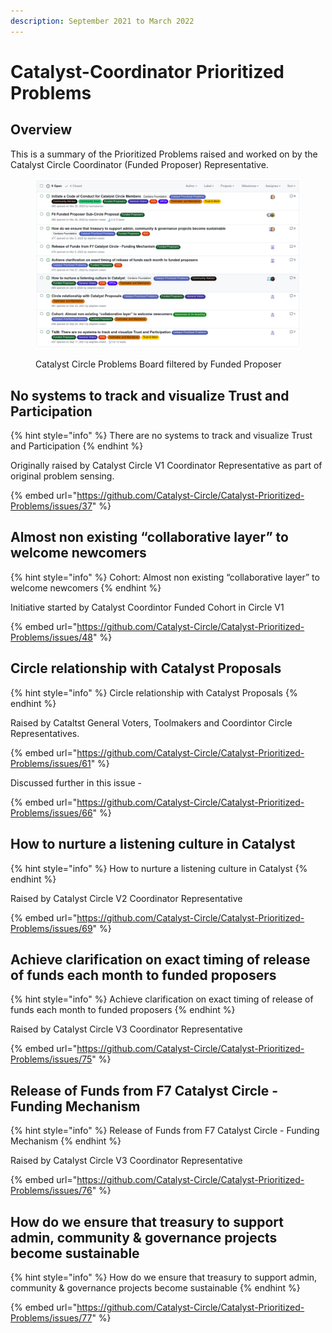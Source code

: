 ```yaml
---
description: September 2021 to March 2022
---
```


# Catalyst-Coordinator Prioritized Problems

## Overview

This is a summary of the Prioritized Problems raised and worked on by the Catalyst Circle Coordinator (Funded Proposer) Representative.

<figure><img src="../.gitbook/assets/Screenshot from 2023-04-10 22-52-56.png" alt=""><figcaption><p>Catalyst Circle Problems Board filtered by Funded Proposer</p></figcaption></figure>

## No systems to track and visualize Trust and Participation

{% hint style="info" %}
There are no systems to track and visualize Trust and Participation
{% endhint %}

Originally raised by Catalyst Circle V1 Coordinator Representative as part of original problem sensing.

{% embed url="https://github.com/Catalyst-Circle/Catalyst-Prioritized-Problems/issues/37" %}

## Almost non existing “collaborative layer” to welcome newcomers

{% hint style="info" %}
Cohort: Almost non existing “collaborative layer” to welcome newcomers
{% endhint %}

Initiative started by Catalyst Coordintor Funded Cohort in Circle V1

{% embed url="https://github.com/Catalyst-Circle/Catalyst-Prioritized-Problems/issues/48" %}

## Circle relationship with Catalyst Proposals

{% hint style="info" %}
Circle relationship with Catalyst Proposals
{% endhint %}

Raised by Cataltst General Voters, Toolmakers and Coordintor Circle Representatives.

{% embed url="https://github.com/Catalyst-Circle/Catalyst-Prioritized-Problems/issues/61" %}

Discussed further in this issue -&#x20;

{% embed url="https://github.com/Catalyst-Circle/Catalyst-Prioritized-Problems/issues/66" %}

## How to nurture a listening culture in Catalyst

{% hint style="info" %}
How to nurture a listening culture in Catalyst
{% endhint %}

Raised by Catalyst Circle V2 Coordinator Representative

{% embed url="https://github.com/Catalyst-Circle/Catalyst-Prioritized-Problems/issues/69" %}

## Achieve clarification on exact timing of release of funds each month to funded proposers

{% hint style="info" %}
Achieve clarification on exact timing of release of funds each month to funded proposers
{% endhint %}

Raised by Catalyst Circle V3 Coordinator Representative

{% embed url="https://github.com/Catalyst-Circle/Catalyst-Prioritized-Problems/issues/75" %}

## Release of Funds from F7 Catalyst Circle - Funding Mechanism

{% hint style="info" %}
Release of Funds from F7 Catalyst Circle - Funding Mechanism
{% endhint %}

Raised by Catalyst Circle V3 Coordinator Representative

{% embed url="https://github.com/Catalyst-Circle/Catalyst-Prioritized-Problems/issues/76" %}

## How do we ensure that treasury to support admin, community & governance projects become sustainable

{% hint style="info" %}
How do we ensure that treasury to support admin, community & governance projects become sustainable
{% endhint %}

{% embed url="https://github.com/Catalyst-Circle/Catalyst-Prioritized-Problems/issues/77" %}
